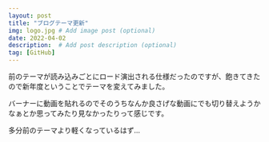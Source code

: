 ```yaml
---
layout: post
title: "ブログテーマ更新"
img: logo.jpg # Add image post (optional)
date: 2022-04-02
description:  # Add post description (optional)
tag: [GitHub]
---
```

前のテーマが読み込みごとにロード演出される仕様だったのですが、飽きてきたので新年度ということでテーマを変えてみました。

バーナーに動画を貼れるのでそのうちなんか良さげな動画にでも切り替えようかなぁとか思ってみたり見なかったりって感じです。

多分前のテーマより軽くなっているはず...